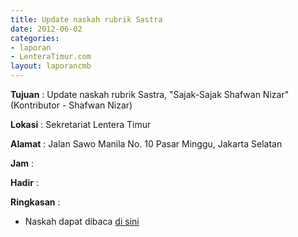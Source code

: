 ```yaml
---
title: Update naskah rubrik Sastra
date: 2012-06-02
categories:
- laporan
- LenteraTimur.com
layout: laporancmb
---
```



**Tujuan** : Update naskah rubrik Sastra, "Sajak-Sajak Shafwan Nizar" (Kontributor - Shafwan Nizar)

**Lokasi** : Sekretariat Lentera Timur 

**Alamat** : Jalan Sawo Manila No. 10 Pasar Minggu, Jakarta Selatan

**Jam** : 

**Hadir** :  


**Ringkasan** : 
* Naskah dapat dibaca [di sini](http://www.lenteratimur.com/2012/06/sajak-sajak-shafwan-nizar/)

